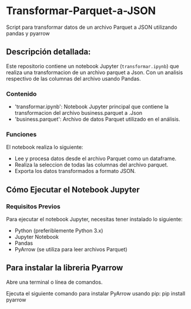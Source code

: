 # Transformar-Parquet-a-JSON
Script para transformar datos de un archivo Parquet a JSON utilizando pandas y pyarrow

## Descripción detallada:

Este repositorio contiene un notebook Jupyter (`transformar.ipynb`) que realiza una transformacion de un archivo parquet a Json. Con un analisis respectivo de las columnas del archivo usando Pandas.

### Contenido

- 'transformar.ipynb': Notebook Jupyter principal que contiene la transformacion del archivo business.parquet a .Json
- 'business.parquet': Archivo de datos Parquet utilizado en el análisis.

### Funciones 

El notebook realiza lo siguiente:
- Lee y procesa datos desde el archivo Parquet como un dataframe.
- Realiza la seleccion de todas las columnas del archivo parquet.
- Exporta los datos transformados a formato JSON.

## Cómo Ejecutar el Notebook Jupyter

### Requisitos Previos

Para ejecutar el notebook Jupyter, necesitas tener instalado lo siguiente:
- Python (preferiblemente Python 3.x)
- Jupyter Notebook
- Pandas
- PyArrow (se utiliza para leer archivos Parquet)

## Para instalar la libreria Pyarrow
Abre una terminal o línea de comandos.

Ejecuta el siguiente comando para instalar PyArrow usando pip:
pip install pyarrow